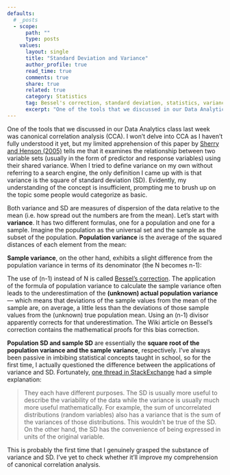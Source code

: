 ```yaml
---
defaults:
  # _posts
  - scope:
      path: ""
      type: posts
    values:
      layout: single
      title: "Standard Deviation and Variance"
      author_profile: true
      read_time: true
      comments: true
      share: true
      related: true
      category: Statistics
      tag: Bessel's correction, standard deviation, statistics, variance
      excerpt: "One of the tools that we discussed in our Data Analytics class last week was canonical correlation analysis (CCA). I won’t delve into CCA as I haven’t fully understood it yet, but my limited apprehension of this paper by Sherry and Henson (2005) tells me that it examines the relationship between two variable sets (usually in the form of predictor and response variables) using their shared variance. When I tried to define variance on my own without referring to a search engine, the only definition I came up with is that variance is the square of standard deviation (SD).  Evidently, my understanding of the concept is insufficient, prompting me to brush up on the topic some people would categorize as basic."
---
```


One of the tools that we discussed in our Data Analytics class last week was canonical correlation analysis (CCA). I won’t delve into CCA as I haven’t fully understood it yet, but my limited apprehension of this paper by <a href="http://www.tandfonline.com/doi/abs/10.1207/s15327752jpa8401_09">Sherry and Henson (2005)</a> tells me that it examines the relationship between two variable sets (usually in the form of predictor and response variables) using their shared variance. When I tried to define variance on my own without referring to a search engine, the only definition I came up with is that variance is the square of standard deviation (SD). Evidently, my understanding of the concept is insufficient, prompting me to brush up on the topic some people would categorize as basic.

<!-- readmore -->

Both variance and SD are measures of dispersion of the data relative to the mean (i.e. how spread out the numbers are from the mean). Let’s start with <b>variance</b>. It has two different formulas, one for a population and one for a sample. Imagine the population as the universal set and the sample as the subset of the population. <b>Population variance</b> is the average of the squared distances of each element from the mean:

<b>Sample variance</b>, on the other hand, exhibits a slight difference from the population variance in terms of its denominator (the N becomes n-1):

The use of (n-1) instead of N is called <a href="https://en.wikipedia.org/wiki/Bessel%27s_correction">Bessel’s correction</a>. The application of the formula of population variance to calculate the sample variance often leads to the underestimation of the <b>(unknown) actual population variance</b>— which means that deviations of the sample values from the mean of the sample are, on average, a little less than the deviations of those sample values from the (unknown) true population mean. Using an (n-1) divisor apparently corrects for that underestimation. The Wiki article on Bessel’s correction contains the mathematical proofs for this bias correction.

<b>Population SD and sample SD</b> are essentially the <b>square root of the population variance and the sample variance</b>, respectively. I’ve always been passive in imbibing statistical concepts taught in school, so for the first time, I actually questioned the difference between the applications of variance and SD. Fortunately, <a href="https://stats.stackexchange.com/questions/35123/whats-the-difference-between-variance-and-standard-deviation">one thread in StackExchange</a> had a simple explanation:

>They each have different purposes. The SD is usually more useful to describe the variability of the data while the variance is usually much more useful mathematically. For example, the sum of uncorrelated distributions (random variables) also has a variance that is the sum of the variances of those distributions. This wouldn’t be true of the SD. On the other hand, the SD has the convenience of being expressed in units of the original variable.

This is probably the first time that I genuinely grasped the substance of variance and SD. I’ve yet to check whether it’ll improve my comprehension of canonical correlation analysis.
